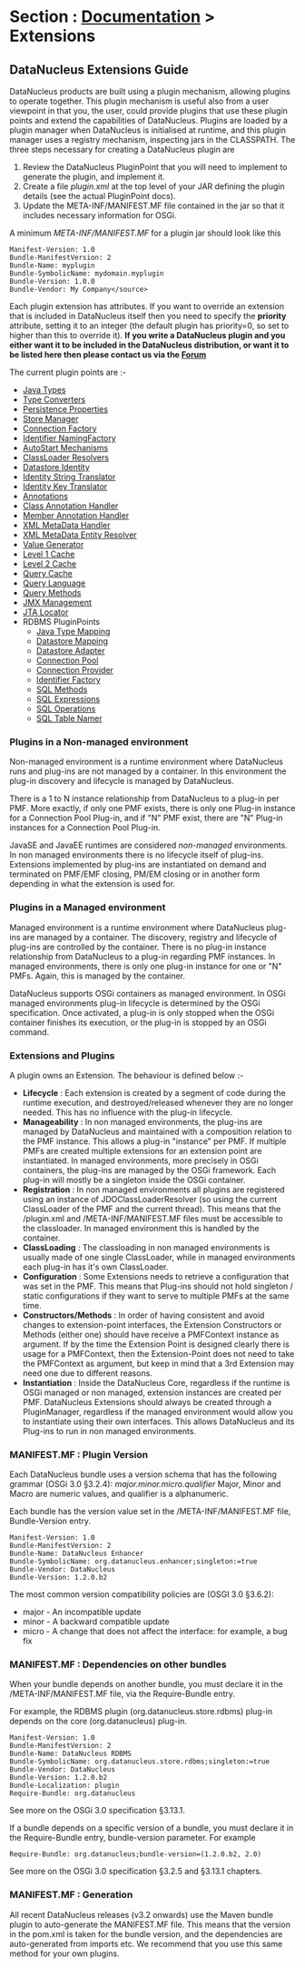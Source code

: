 <head><title>PluginPoints</title></head>

# Section : [Documentation](../index.html) > Extensions

## DataNucleus Extensions Guide

DataNucleus products are built using a plugin mechanism, allowing plugins to operate together.
This plugin mechanism is useful also from a user viewpoint in that you, the user, could provide
plugins that use these plugin points and extend the capabilities of DataNucleus.
Plugins are loaded by a plugin manager when DataNucleus is initialised at runtime, and this plugin manager uses a 
registry mechanism, inspecting jars in the CLASSPATH. The three steps necessary for creating a DataNucleus plugin are

1. Review the DataNucleus PluginPoint that you will need to implement to generate the plugin, and implement it.
2. Create a file _plugin.xml_ at the top level of your JAR defining the plugin details (see the actual PluginPoint docs).
3. Update the META-INF/MANIFEST.MF file contained in the jar so that it includes necessary information for OSGi.

A minimum _META-INF/MANIFEST.MF_ for a plugin jar should look like this

	Manifest-Version: 1.0
	Bundle-ManifestVersion: 2
	Bundle-Name: myplugin
	Bundle-SymbolicName: mydomain.myplugin
	Bundle-Version: 1.0.0
	Bundle-Vendor: My Company</source>

Each plugin extension has attributes. If you want to override an extension that is included in DataNucleus itself then you 
need to specify the __priority__ attribute, setting it to an integer (the default plugin has priority=0, so set to higher than this to override it).
__If you write a DataNucleus plugin and you either want it to be included in the DataNucleus distribution, or want it to be listed here then 
please contact us via the [Forum](http://forum.datanucleus.org)__

The current plugin points are :-

* [Java Types](java_types.html)
* [Type Converters](type_converter.html)
* [Persistence Properties](persistence_properties.html)
* [Store Manager](store_manager.html)
* [Connection Factory](connection_factory.html)
* [Identifier NamingFactory](identifier_namingfactory.html)
* [AutoStart Mechanisms](autostart_mechanism.html)
* [ClassLoader Resolvers](classloader_resolver.html)
* [Datastore Identity](datastoreidentity.html)
* [Identity String Translator](identity_string_translator.html)
* [Identity Key Translator](identity_key_translator.html)
* [Annotations](annotations.html)
* [Class Annotation Handler](class_annotation_handler.html)
* [Member Annotation Handler](member_annotation_handler.html)
* [XML MetaData Handler](metadata_handler.html)
* [XML MetaData Entity Resolver](metadata_entityresolver.html)
* [Value Generator](value_generator.html)
* [Level 1 Cache](level1_cache.html)
* [Level 2 Cache](level2_cache.html)
* [Query Cache](query_cache.html)
* [Query Language](store_query_query.html)
* [Query Methods](store_query_methods.html)
* [JMX Management](management_server.html)
* [JTA Locator](jta_locator.html)
* RDBMS PluginPoints
	+ [Java Type Mapping](rdbms_java_types.html)
	+ [Datastore Mapping](rdbms_datastore_types.html)
	+ [Datastore Adapter](rdbms_datastore_adapter.html)
	+ [Connection Pool](rdbms_connection_pool.html)
	+ [Connection Provider](rdbms_connection_provider.html)
	+ [Identifier Factory](rdbms_identifier_factory.html)
	+ [SQL Methods](rdbms_sql_methods.html)
	+ [SQL Expressions](rdbms_sql_expressions.html)
	+ [SQL Operations](rdbms_sql_operations.html)
	+ [SQL Table Namer](rdbms_sql_table_namer.html)


### Plugins in a Non-managed environment

Non-managed environment is a runtime environment where DataNucleus runs and plug-ins are not 
managed by a container. In this environment the plug-in discovery and lifecycle is managed by DataNucleus.

There is a 1 to N instance relationship from DataNucleus to a plug-in per PMF. More exactly, if only 
one PMF exists, there is only one Plug-in instance for a Connection Pool Plug-in, and if "N" 
PMF exist, there are "N" Plug-in instances for a Connection Pool Plug-in.

JavaSE and JavaEE runtimes are considered <i>non-managed</i> environments.
In non managed environments there is no lifecycle itself of plug-ins. Extensions implemented by 
plug-ins are instantiated on demand and terminated on PMF/EMF closing, PM/EM closing or in another 
form depending in what the extension is used for.

### Plugins in a Managed environment

Managed environment is a runtime environment where DataNucleus plug-ins are managed by a container. 
The discovery, registry and lifecycle of plug-ins are controlled by the container. 
There is no plug-in instance relationship from DataNucleus to a plug-in regarding PMF instances. In 
managed environments, there is only one plug-in instance for one or "N" PMFs. Again, this is managed by the container.

DataNucleus supports OSGi containers as managed environment. In OSGi managed environments plug-in lifecycle is determined by 
the OSGi specification. Once activated, a plug-in is only stopped when the OSGi container finishes its execution, or the 
plug-in is stopped by an OSGi command.

### Extensions and Plugins

A plugin owns an Extension. The behaviour is defined below :-

* __Lifecycle__ : Each extension is created by a segment of code during the runtime execution, and destroyed/released 
whenever they are no longer needed. This has no influence with the plug-in lifecycle.
* __Manageability__ : In non managed environments, the plug-ins are managed by DataNucleus and maintained with a composition 
relation to the PMF instance. This allows a plug-in "instance" per PMF. If multiple PMFs are created multiple extensions for an 
extension point are instantiated. In managed environments, more precisely in OSGi containers, the plug-ins are managed by the 
OSGi framework. Each plug-in will mostly be a singleton inside the OSGi container.
* __Registration__ : In non managed environments all plugins are registered using an instance of JDOClassLoaderResolver 
(so using the current ClassLoader of the PMF and the current thread). This means that the /plugin.xml and /META-INF/MANIFEST.MF files 
must be accessible to the classloader. In managed environment this is handled by the container.
* __ClassLoading__ : The classloading in non managed environments is usually made of one  single ClassLoader, while in managed 
environments each plug-in has it's own ClassLoader.
* __Configuration__ : Some Extensions needs to retrieve a configuration that was set in the PMF. This means that Plug-ins should 
not hold singleton / static configurations if they want to serve to multiple PMFs at the same time.
* __Constructors/Methods__ : In order of having consistent and avoid changes to extension-point interfaces, the Extension 
Constructors or Methods (either one) should have receive a PMFContext instance as argument. If by the time the Extension Point is designed 
clearly there is usage for a PMFContext, then the Extension-Point does not need to take the PMFContext as argument, but keep in mind that 
a 3rd Extension may need one due to different reasons.
* __Instantiation__ : Inside the DataNucleus Core, regardless if the runtime is OSGi managed or non managed, extension instances are 
created per PMF. DataNucleus Extensions should always be created through a PluginManager, regardless if the managed environment 
would allow you to instantiate using their own interfaces. This allows DataNucleus and its Plug-ins to run in non managed environments.


### MANIFEST.MF : Plugin Version

Each DataNucleus bundle uses a version schema that has the following grammar (OSGi 3.0 §3.2.4): _major.minor.micro.qualifier_
Major, Minor and Macro are numeric values, and qualifier is a alphanumeric.

Each bundle has the version value set in the /META-INF/MANIFEST.MF file, Bundle-Version entry.

    Manifest-Version: 1.0
    Bundle-ManifestVersion: 2
    Bundle-Name: DataNucleus Enhancer
    Bundle-SymbolicName: org.datanucleus.enhancer;singleton:=true
    Bundle-Vendor: DataNucleus
    Bundle-Version: 1.2.0.b2

The most common version compatibility policies are (OSGI 3.0 §3.6.2):
* major - An incompatible update
* minor - A backward compatible update
* micro - A change that does not affect the interface: for example, a bug fix


### MANIFEST.MF : Dependencies on other bundles

When your bundle depends on another bundle, you must declare it in the /META-INF/MANIFEST.MF file, via the Require-Bundle entry.

For example, the RDBMS plugin (org.datanucleus.store.rdbms) plug-in depends on the core (org.datanucleus) plug-in.

    Manifest-Version: 1.0
    Bundle-ManifestVersion: 2
    Bundle-Name: DataNucleus RDBMS
    Bundle-SymbolicName: org.datanucleus.store.rdbms;singleton:=true
    Bundle-Vendor: DataNucleus
    Bundle-Version: 1.2.0.b2
    Bundle-Localization: plugin
    Require-Bundle: org.datanucleus

See more on the OSGi 3.0 specification §3.13.1.

If a bundle depends on a specific version of a bundle, you must declare it in the Require-Bundle entry, bundle-version parameter. For example

    Require-Bundle: org.datanucleus;bundle-version=(1.2.0.b2, 2.0)

See more on the OSGi 3.0 specification §3.2.5 and §3.13.1 chapters.


### MANIFEST.MF : Generation

All recent DataNucleus releases (v3.2 onwards) use the Maven bundle plugin to auto-generate the MANIFEST.MF file. This means that the version in the pom.xml is taken for the
bundle version, and the dependencies are auto-generated from imports etc. We recommend that you use this same method for your own plugins.
